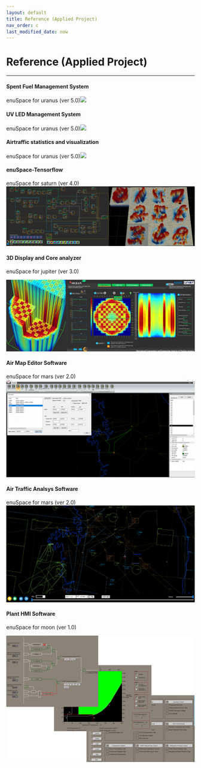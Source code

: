 ```yaml
---
layout: default
title: Reference (Applied Project)
nav_order: c
last_modified_date: now
---
```


# Reference \(Applied Project\)

---

#### 

#### Spent Fuel Management System

enuSpace for uranus \(ver 5.0\)![](/assets/reference/mcs_visualization.png)


#### UV LED Management System

enuSpace for uranus \(ver 5.0\)![](/assets/reference/uv_management.png)


#### Airtraffic statistics and visualization

enuSpace for uranus \(ver 5.0\)![](/assets/reference/airtraffic_stat.png)

#### enuSpace-Tensorflow

enuSpace for saturn \(ver 4.0\)![](/assets/reference/enuspace-tensorflow.png)

#### 3D Display and Core analyzer

enuSpace for jupiter \(ver 3.0\)

![](./assets/reference/ocean.png)

#### Air Map Editor Software

enuSpace for mars \(ver 2.0\)![](/assets/reference/enuAeroSpace.png)

#### Air Traffic Analsys Software

enuSpace for mars \(ver 2.0\)![](/assets/reference/airtraffic.png)

#### Plant HMI Software

enuSpace for moon \(ver 1.0\)

![](./assets/reference/plant_hmi.png)

